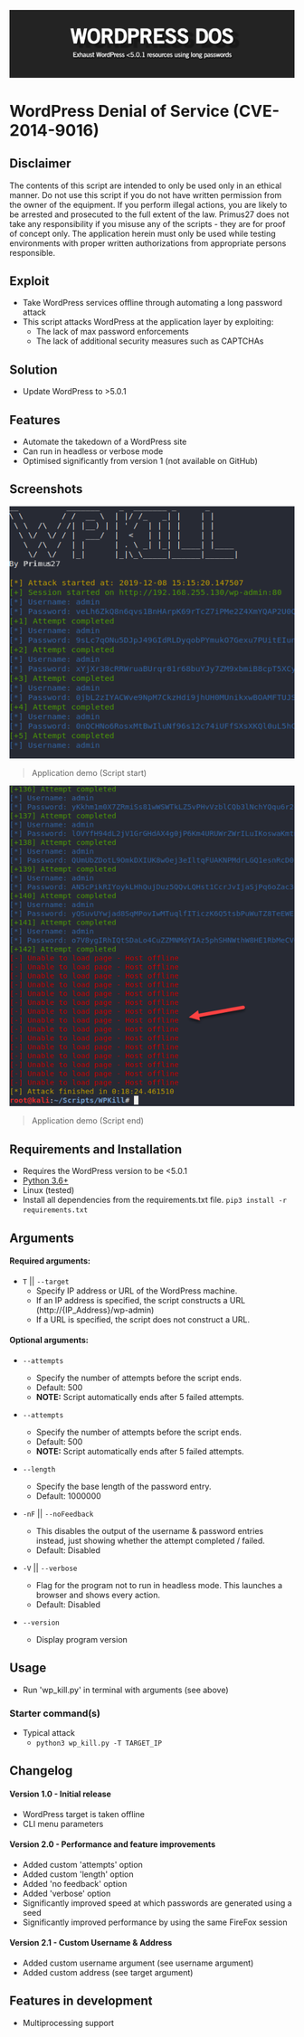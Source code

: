 ![](readme_files/banner.png)

# WordPress Denial of Service (CVE-2014-9016)

## Disclaimer
The contents of this script are intended to only be used only in an ethical manner. 
Do not use this script if you do not have written permission from the owner of 
the equipment. If you perform illegal actions, you are likely to be arrested 
and prosecuted to the full extent of the law. Primus27 does not take any 
responsibility if you misuse any of the scripts - they are for proof of concept only. 
The application herein must only be used while testing environments with proper 
written authorizations from appropriate persons responsible.


## Exploit
 - Take WordPress services offline through automating a long password attack
 - This script attacks WordPress at the application layer by exploiting:
    - The lack of max password enforcements
    - The lack of additional security measures such as CAPTCHAs
    
## Solution
 - Update WordPress to >5.0.1

## Features
 - Automate the takedown of a WordPress site
 - Can run in headless or verbose mode
 - Optimised significantly from version 1 (not available on GitHub)

## Screenshots

![](readme_files/demo_start.png)
> Application demo (Script start)

![](readme_files/demo_end.png)
> Application demo (Script end)

## Requirements and Installation
 - Requires the WordPress version to be <5.0.1
 - [Python 3.6+](https://www.python.org/)
 - Linux (tested)
 - Install all dependencies from the requirements.txt file. `pip3 install -r requirements.txt`

## Arguments

#### Required arguments:
  - `T` || `--target`
    - Specify IP address or URL of the WordPress machine.
	- If an IP address is specified, the script constructs a URL (http://{IP_Address}/wp-admin)
	- If a URL is specified, the script does not construct a URL.

#### Optional arguments:
  - `--attempts`
    - Specify the number of attempts before the script ends.
    - Default: 500
    - **NOTE:** Script automatically ends after 5 failed attempts.

  - `--attempts`
    - Specify the number of attempts before the script ends.
    - Default: 500
    - **NOTE:** Script automatically ends after 5 failed attempts.
  
  
  - `--length`
    - Specify the base length of the password entry.
    - Default: 1000000
    
    
  - `-nF` || `--noFeedback`
    - This disables the output of the username & password entries instead, just showing whether the attempt completed / failed.
    - Default: Disabled
  
  
  - `-V` || `--verbose`
    - Flag for the program not to run in headless mode. This launches a browser and shows every action.
    - Default: Disabled
  
  
  - `--version`
    - Display program version

## Usage
 - Run 'wp_kill.py' in terminal with arguments (see above)

### Starter command(s)
 - Typical attack
    - `python3 wp_kill.py -T TARGET_IP`

## Changelog
#### Version 1.0 - Initial release
 - WordPress target is taken offline
 - CLI menu parameters
    
#### Version 2.0 - Performance and feature improvements
 - Added custom 'attempts' option
 - Added custom 'length' option
 - Added 'no feedback' option
 - Added 'verbose' option
 - Significantly improved speed at which passwords are generated using a seed
 - Significantly improved performance by using the same FireFox session
 
#### Version 2.1 - Custom Username & Address

 - Added custom username argument (see username argument)
 - Added custom address (see target argument)

## Features in development
 - Multiprocessing support

